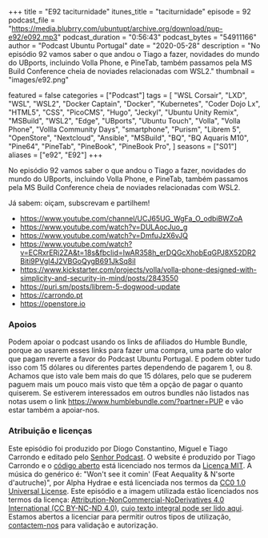 +++
title = "E92 taciturnidade"
itunes_title = "taciturnidade"
episode = 92
podcast_file = "https://media.blubrry.com/ubuntupt/archive.org/download/pup-e92/e092.mp3"
podcast_duration = "0:56:43"
podcast_bytes = "54911166"
author = "Podcast Ubuntu Portugal"
date = "2020-05-28"
description = "No episódio 92 vamos saber o que andou o Tiago a fazer, novidades do mundo do UBports, incluindo Volla Phone, e PineTab, também passamos pela MS Build Conference cheia de noviades relacionadas com WSL2."
thumbnail = "images/e92.png"

featured = false
categories = ["Podcast"]
tags = [
  "WSL Corsair",
  "LXD",
  "WSL",
  "WSL2",
  "Docker Captain",
  "Docker",
  "Kubernetes",
  "Coder Dojo Lx",
  "HTML5",
  "CSS",
  "PicoCMS",
  "Hugo",
  "Jeckyl",
  "Ubuntu Unity Remix",
  "MSBuild",
  "WSL2",
  "Edge",
  "UBports",
  "Ubuntu Touch",
  "Volla",
  "Volla Phone",
  "Vollla Community Days",
  "smartphone",
  "Purism",
  "Librem 5",
  "OpenStore",
  "Nextcloud",
  "Ansible",
  "MSBuild",
  "BQ",
  "BQ Aquaris M10",
  "Pine64",
  "PineTab",
  "PineBook",
  "PineBook Pro",
]
seasons = ["S01"]
aliases = ["e92", "E92"]
+++

No episódio 92 vamos saber o que andou o Tiago a fazer, novidades do mundo do UBports, incluindo Volla Phone, e PineTab, também passamos pela MS Build Conference cheia de noviades relacionadas com WSL2.

Já sabem: oiçam, subscrevam e partilhem!

* https://www.youtube.com/channel/UCJ65UG_WgFa_O_odbiBWZoA
* https://www.youtube.com/watch?v=DULAocJuo_g
* https://www.youtube.com/watch?v=DmfuJzX6vJQ
* https://www.youtube.com/watch?v=ECRxrERj2ZA&t=18s&fbclid=IwAR358h_erDQGcXhobEqGPJ8X52DR2Biti9PVgI4J2VBGoQygB691JkSq8iI
* https://www.kickstarter.com/projects/volla/volla-phone-designed-with-simplicity-and-security-in-mind/posts/2843550
* https://puri.sm/posts/librem-5-dogwood-update
* https://carrondo.pt
* https://openstore.io


### Apoios
Podem apoiar o podcast usando os links de afiliados do Humble Bundle, porque ao usarem esses links para fazer uma compra, uma parte do valor que pagam reverte a favor do Podcast Ubuntu Portugal.
E podem obter tudo isso com 15 dólares ou diferentes partes dependendo de pagarem 1, ou 8.
Achamos que isto vale bem mais do que 15 dólares, pelo que se puderem paguem mais um pouco mais visto que têm a opção de pagar o quanto quiserem.
Se estiverem interessados em outros bundles não listados nas notas usem o link https://www.humblebundle.com/?partner=PUP e vão estar também a apoiar-nos.

### Atribuição e licenças
Este episódio foi produzido por Diogo Constantino, Miguel e Tiago Carrondo e editado pelo [Senhor Podcast](https://senhorpodcast.pt/).
O website é produzido por Tiago Carrondo e o [código aberto](https://gitlab.com/podcastubuntuportugal/website) está licenciado nos termos da [Licença MIT](https://gitlab.com/podcastubuntuportugal/website/main/LICENSE).
A música do genérico é: "Won't see it comin' (Feat Aequality & N'sorte d'autruche)", por Alpha Hydrae e está licenciada nos termos da [CC0 1.0 Universal License](https://creativecommons.org/publicdomain/zero/1.0/).
Este episódio e a imagem utilizada estão licenciados nos termos da licença: [Attribution-NonCommercial-NoDerivatives 4.0 International (CC BY-NC-ND 4.0)](https://creativecommons.org/licenses/by-nc-nd/4.0/), [cujo texto integral pode ser lido aqui](https://creativecommons.org/licenses/by-nc-nd/4.0/legalcode). Estamos abertos a licenciar para permitir outros tipos de utilização, [contactem-nos](https://podcastubuntuportugal.org/contactos) para validação e autorização.

